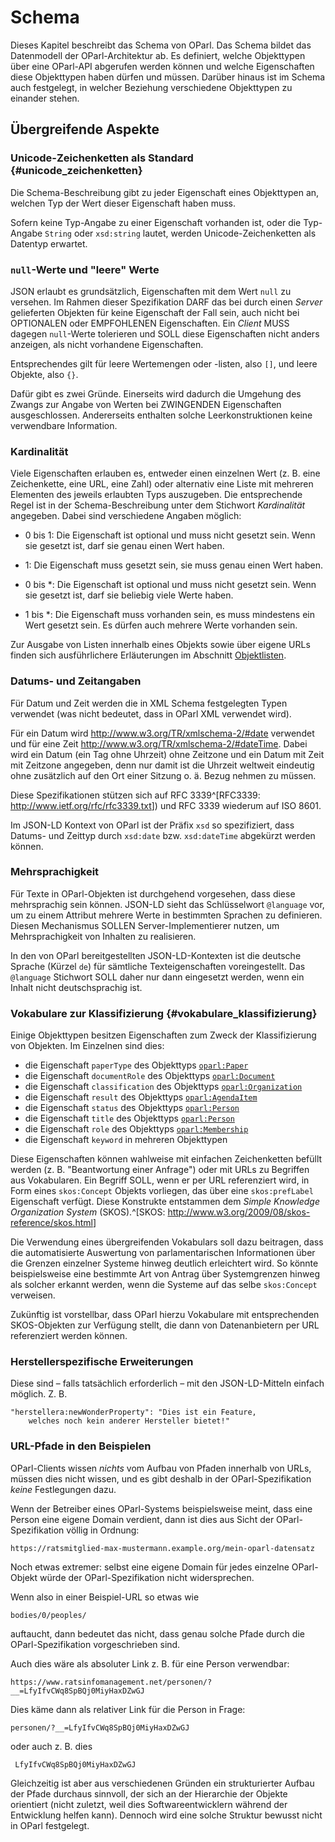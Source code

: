 Schema
======

Dieses Kapitel beschreibt das Schema von OParl. Das Schema bildet das
Datenmodell der OParl-Architektur ab. Es definiert, welche Objekttypen
über eine OParl-API abgerufen werden können und welche Eigenschaften
diese Objekttypen haben dürfen und müssen. Darüber hinaus ist im Schema
auch festgelegt, in welcher Beziehung verschiedene Objekttypen zu
einander stehen.


Übergreifende Aspekte
---------------------

### Unicode-Zeichenketten als Standard  {#unicode_zeichenketten}

Die Schema-Beschreibung gibt zu jeder Eigenschaft eines Objekttypen an,
welchen Typ der Wert dieser Eigenschaft haben muss.

Sofern keine Typ-Angabe zu einer Eigenschaft vorhanden ist, oder die
Typ-Angabe `String` oder `xsd:string` lautet, werden Unicode-Zeichenketten
als Datentyp erwartet.

### `null`-Werte und "leere" Werte

JSON erlaubt es grundsätzlich, Eigenschaften mit dem Wert `null` zu versehen.
Im Rahmen dieser Spezifikation DARF das bei durch einen _Server_ gelieferten 
Objekten für keine Eigenschaft der Fall sein, auch nicht bei OPTIONALEN oder
EMPFOHLENEN Eigenschaften. Ein _Client_ MUSS dagegen `null`-Werte tolerieren
und SOLL diese Eigenschaften nicht anders anzeigen, als nicht vorhandene
Eigenschaften.

Entsprechendes gilt für leere Wertemengen oder -listen, also `[]`, und leere
Objekte, also `{}`.

Dafür gibt es zwei Gründe. Einerseits wird dadurch die Umgehung des Zwangs zur
Angabe von Werten bei ZWINGENDEN Eigenschaften ausgeschlossen. Andererseits
enthalten solche Leerkonstruktionen keine verwendbare Information.

### Kardinalität

Viele Eigenschaften erlauben es, entweder einen einzelnen Wert (z. B. eine Zeichenkette,
eine URL, eine Zahl) oder alternativ eine Liste mit mehreren Elementen des
jeweils erlaubten Typs auszugeben. Die entsprechende Regel ist in der Schema-Beschreibung
unter dem Stichwort *Kardinalität* angegeben. Dabei sind verschiedene Angaben möglich:

* 0 bis 1: Die Eigenschaft ist optional und muss nicht gesetzt sein. Wenn sie gesetzt ist,
  darf sie genau einen Wert haben.

* 1: Die Eigenschaft muss gesetzt sein,
  sie muss genau einen Wert haben.

* 0 bis *: Die Eigenschaft ist optional und muss nicht gesetzt sein. Wenn sie gesetzt ist,
  darf sie beliebig viele Werte haben.

* 1 bis *: Die Eigenschaft muss vorhanden sein, es muss mindestens ein Wert gesetzt sein.
  Es dürfen auch mehrere Werte vorhanden sein.

Zur Ausgabe von Listen innerhalb eines Objekts sowie über eigene URLs finden sich
ausführlichere Erläuterungen im Abschnitt [Objektlisten](#objektlisten).

### Datums- und Zeitangaben

Für Datum und Zeit werden die in XML Schema festgelegten Typen verwendet
(was nicht bedeutet, dass in OParl XML verwendet wird).

Für ein Datum wird http://www.w3.org/TR/xmlschema-2/#date verwendet und
für eine Zeit http://www.w3.org/TR/xmlschema-2/#dateTime. Dabei wird ein
Datum (ein Tag ohne Uhrzeit) ohne Zeitzone und ein Datum mit Zeit mit
Zeitzone angegeben, denn nur damit ist die Uhrzeit weltweit eindeutig
ohne zusätzlich auf den Ort einer Sitzung o. ä. Bezug nehmen zu müssen.

Diese Spezifikationen stützen sich auf RFC 3339^[RFC3339:
<http://www.ietf.org/rfc/rfc3339.txt>]) und RFC 3339 wiederum auf ISO 8601.

Im JSON-LD Kontext von OParl ist der Präfix `xsd` so spezifiziert, dass 
Datums- und Zeittyp durch `xsd:date` bzw. `xsd:dateTime` abgekürzt werden 
können.

### Mehrsprachigkeit

Für Texte in OParl-Objekten ist durchgehend vorgesehen, dass diese 
mehrsprachig sein können. JSON-LD sieht das Schlüsselwort
`@language` vor, um zu einem Attribut mehrere Werte in bestimmten
Sprachen zu definieren. Diesen Mechanismus SOLLEN Server-Implementierer
nutzen, um Mehrsprachigkeit von Inhalten zu realisieren.

In den von OParl bereitgestellten JSON-LD-Kontexten ist die deutsche Sprache
(Kürzel `de`) für sämtliche Texteigenschaften voreingestellt. Das `@language`
Stichwort SOLL daher nur dann eingesetzt werden, wenn ein Inhalt nicht
deutschsprachig ist.

### Vokabulare zur Klassifizierung  {#vokabulare_klassifizierung}

Einige Objekttypen besitzen Eigenschaften zum Zweck der Klassifizierung von Objekten.
Im Einzelnen sind dies:

* die Eigenschaft `paperType` des Objekttyps [`oparl:Paper`](#oparl_paper)
* die Eigenschaft `documentRole` des Objekttyps [`oparl:Document`](#oparl_document)
* die Eigenschaft `classification` des Objekttyps [`oparl:Organization`](#oparl_organization)
* die Eigenschaft `result` des Objekttyps [`oparl:AgendaItem`](#oparl_agendaitem)
* die Eigenschaft `status` des Objekttyps [`oparl:Person`](#oparl_person)
* die Eigenschaft `title` des Objekttyps [`oparl:Person`](#oparl_person)
* die Eigenschaft `role` des Objekttyps [`oparl:Membership`](#oparl_membership)
* die Eigenschaft `keyword` in mehreren Objekttypen

Diese Eigenschaften können wahlweise mit einfachen Zeichenketten befüllt werden
(z. B. "Beantwortung einer Anfrage") oder mit URLs zu Begriffen aus
Vokabularen. Ein Begriff SOLL, wenn er per URL referenziert wird,
in Form eines `skos:Concept` Objekts vorliegen, das über eine `skos:prefLabel`
Eigenschaft verfügt. Diese Konstrukte entstammen dem _Simple Knowledge
Organization System_ (SKOS).^[SKOS: <http://www.w3.org/2009/08/skos-reference/skos.html>]

Die Verwendung eines übergreifenden Vokabulars soll dazu beitragen, dass
die automatisierte Auswertung von parlamentarischen Informationen über die
Grenzen einzelner Systeme hinweg deutlich erleichtert wird. So könnte
beispielsweise eine bestimmte Art von Antrag über Systemgrenzen hinweg als
solcher erkannt werden, wenn die Systeme auf das selbe `skos:Concept`
verweisen.

Zukünftig ist vorstellbar, dass OParl hierzu Vokabulare mit entsprechenden
SKOS-Objekten zur Verfügung stellt, die dann von Datenanbietern per URL
referenziert werden können.

### Herstellerspezifische Erweiterungen

Diese sind – falls tatsächlich erforderlich – mit den JSON-LD-Mitteln einfach möglich. Z. B.

~~~~~
"herstellera:newWonderProperty": "Dies ist ein Feature,
    welches noch kein anderer Hersteller bietet!"
~~~~~

### URL-Pfade in den Beispielen

OParl-Clients wissen *nichts* vom Aufbau von Pfaden innerhalb von URLs,
müssen dies nicht wissen, und es gibt deshalb in der OParl-Spezifikation
*keine* Festlegungen dazu.

Wenn der Betreiber eines OParl-Systems beispielsweise meint, dass eine
Person eine eigene Domain verdient, dann ist dies aus Sicht der OParl-Spezifikation
völlig in Ordnung:

~~~~~~~~~~
https://ratsmitglied-max-mustermann.example.org/mein-oparl-datensatz
~~~~~~~~~~

Noch etwas extremer: selbst eine eigene Domain für jedes einzelne 
OParl-Objekt würde der OParl-Spezifikation nicht widersprechen.

Wenn also in einer Beispiel-URL so etwas wie

~~~~~~~~~~
bodies/0/peoples/
~~~~~~~~~~

auftaucht, dann bedeutet das nicht, dass genau solche Pfade durch
die OParl-Spezifikation vorgeschrieben sind.

Auch dies wäre als absoluter Link z. B. für eine Person verwendbar:

~~~~~~~~~~
https://www.ratsinfomanagement.net/personen/?__=LfyIfvCWq8SpBQj0MiyHaxDZwGJ
~~~~~~~~~~

Dies käme dann als relativer Link für die Person in Frage:

~~~~~~~~~~
personen/?__=LfyIfvCWq8SpBQj0MiyHaxDZwGJ
~~~~~~~~~~

oder auch z. B. dies
~~~~~~~~~~
 LfyIfvCWq8SpBQj0MiyHaxDZwGJ
~~~~~~~~~~

Gleichzeitig ist aber aus verschiedenen Gründen ein strukturierter Aufbau
der Pfade durchaus sinnvoll, der sich an der Hierarchie der Objekte
orientiert (nicht zuletzt, weil dies Softwareentwicklern während der
Entwicklung helfen kann). Dennoch wird eine solche Struktur bewusst
nicht in OParl festgelegt.
